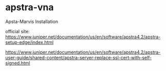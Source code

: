 # apstra-vna
Apsta-Marvis Installation

official site:
https://www.juniper.net/documentation/us/en/software/apstra4.2/apstra-setup-edge/index.html 



https://www.juniper.net/documentation/us/en/software/apstra4.2/apstra-user-guide/shared-content/apstra-server-replace-ssl-cert-with-self-signed.html



